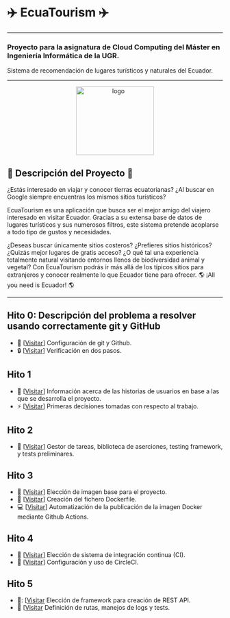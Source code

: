 # :airplane: EcuaTourism :airplane:

---
### Proyecto para la asignatura de Cloud Computing del Máster en Ingeniería Informática de la UGR.
Sistema de recomendación de lugares turísticos y naturales del Ecuador.
***

<p align='center'>
<img src="./docs/imgs/EcuaTourism_logo.png" alt="logo" height="160" width=60% align='center'/>
</p>

## :pencil: Descripción del Proyecto :pencil:

¿Estás interesado en viajar y conocer tierras ecuatorianas? ¿Al buscar en Google siempre encuentras los mismos sitios turísticos?

EcuaTourism es una aplicación que busca ser el mejor amigo del viajero interesado en visitar Ecuador. Gracias a su extensa base de datos de lugares turísticos y sus numerosos filtros, este sistema pretende acoplarse a todo tipo de gustos y necesidades.

¿Deseas buscar únicamente sitios costeros? ¿Prefieres sitios históricos? ¿Quizás mejor lugares de gratis acceso? ¿O qué tal una experiencia totalmente natural visitando entornos llenos de biodiversidad animal y vegetal? Con EcuaTourism podrás ir más allá de los típicos sitios para extranjeros y conocer realmente lo que Ecuador tiene para ofrecer. :earth_americas: ¡All you need is Ecuador! :earth_americas:

***

## Hito 0: Descripción del problema a resolver usando correctamente git y GitHub

* :hammer:  [[Visitar](https://github.com/Roark98/EcuaTourism/blob/main/docs/hito_0/repo_config.md)] Configuración de git y Github.
* :lock:  [[Visitar](https://github.com/Roark98/EcuaTourism/blob/main/docs/hito_0/two_step_verification.md)] Verificación en dos pasos.

## Hito 1

* :man: [[Visitar](https://github.com/Roark98/EcuaTourism/blob/main/docs/hito_1/historias_usuarios.md)] Información acerca de las historias de usuarios en base a las que se desarrolla el proyecto.
* :zap: [[Visitar](https://github.com/Roark98/EcuaTourism/blob/main/docs/hito_1/primeras_decisiones.md)] Primeras decisiones tomadas con respecto al trabajo.

## Hito 2

* :microscope: [[Visitar](https://github.com/Roark98/EcuaTourism/tree/main/docs/hito_2)] Gestor de tareas, biblioteca de aserciones, testing framework, y tests preliminares.

## Hito 3

* :whale: [[Visitar](https://github.com/Roark98/EcuaTourism/blob/main/docs/hito_3/docker-justification.md)] Elección de imagen base para el proyecto.
* :whale2: [[Visitar](https://github.com/Roark98/EcuaTourism/blob/main/docs/hito_3/dockerfile-creation.md)] Creación del fichero Dockerfile.
* :computer: [[Visitar](https://github.com/Roark98/EcuaTourism/blob/main/docs/hito_3/docker-auto.md)] Automatización de la publicación de la imagen Docker mediante Github Actions.

## Hito 4

* :electric_plug: [[Visitar](https://github.com/Roark98/EcuaTourism/blob/main/docs/hito_4/eleccionCI.md)] Elección de sistema de integración continua (CI).
* :wrench: [[Visitar](https://github.com/Roark98/EcuaTourism/blob/main/docs/hito_4/configCI.md)] Configuración y uso de CircleCI.

## Hito 5
* :door:: [[Visitar](https://github.com/Roark98/EcuaTourism/blob/main/docs/hito_5/elecci%C3%B3n_api_framework.md) Elección de framework para creación de REST API.
* :trident: [[Visitar](https://github.com/Roark98/EcuaTourism/blob/main/docs/hito_5/REST_API.md) Definición de rutas, manejos de logs y tests.

